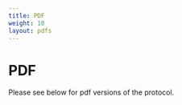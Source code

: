 ```yaml
---
title: PDF
weight: 10
layout: pdfs
---
```


# PDF

Please see below for pdf versions of the protocol.